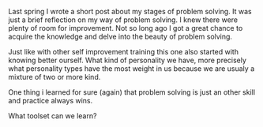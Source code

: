 Last spring I wrote a short post about my stages of problem solving. It was just a brief reflection on my way of problem solving. I knew there were plenty of room for improvement.
Not so long ago I got a great chance to acquire the knowledge and delve into the beauty of problem solving.

Just like with other self improvement training this one also started with knowing better ourself. What kind of personality we have, more precisely what personality types have the most weight in us because we are usualy a mixture of two or more kind.

One thing i learned for sure (again) that problem solving is just an other skill and practice always wins.

What toolset can we learn?
